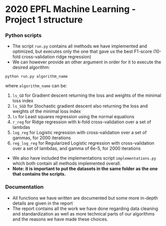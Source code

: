 # 2020 EPFL Machine Learning - Project 1 structure

### Python scripts
- The script ```run.py``` contains all methods we have implemented and optimized, but executes only the one that gave us the best F1-score (10-fold cross-validation ridge regression)
- We can however provide an other argument in order for it to execute the desired algorithm: 
```shell
python run.py algorithm_name
```
where ```algorithm_name``` can be: 
1. ```ls_GD``` for Gradient descent returning the loss and weights of the minimal loss index
2. ```ls_SGD``` for Stochastic gradient descent also returning the loss and weights of the minimal loss index
3. ```ls``` for Least squares regression using the normal equations
4. ```r_reg``` for Ridge regression with k-fold cross-validation over a set of lambdas
5. ```log_reg``` for Logistic regression with cross-validation over a set of gammas, for 2000 iterations
6. ```reg_log_reg``` for Regularized Logistic regression with cross-validation over a set of lambdas, and gamma of 6e-5, for 2000 iterations
- We also have included the implementations script ```implementations.py``` which both contain all methods implemented overall.
- **Note: it is important to put the datasets in the same folder as the one that contains the scripts.**

### Documentation
- All functions we have written are documented but some more in-depth details are given in the report
- The report contains all the work we have done regarding data cleaning and standardization as well as more technical parts of our algorithms and the reasons we have made these choices.
